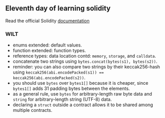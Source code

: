 ## Eleventh day of learning solidity

Read the official Solidity [documentation](https://docs.soliditylang.org/en/v0.8.9/)

### WILT

- enums extended: default values.
- function extended: function types.
- reference types: data location contd: `memory`, `storage`, and `calldata`.
- concatenate two strings using `bytes.concat(bytes(s1), bytes(s2))`.
- reminder: you can also compare two strings by their keccak256-hash using `keccak256(abi.encodePacked(s1)) == keccak256(abi.encodePacked(s2))`.
- you should use `bytes` over `bytes1[]` because it is cheaper, since `bytes1[]` adds 31 padding bytes between the elements.
- as a general rule, use `bytes` for arbitrary-length raw byte data and `string` for arbitrary-length string (UTF-8) data.
- declaring a `struct` outside a contract allows it to be shared among multiple contracts.
